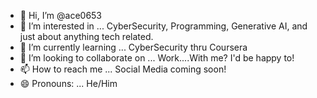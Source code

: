 - 👋 Hi, I’m @ace0653
- 👀 I’m interested in ... CyberSecurity, Programming, Generative AI, and just about anything tech related.
- 🌱 I’m currently learning ... CyberSecurity thru Coursera
- 💞️ I’m looking to collaborate on ... Work....With me? I'd be happy to!
- 📫 How to reach me ... Social Media coming soon!
- 😄 Pronouns: ... He/Him


<!---
ace0653/ace0653 is a ✨ special ✨ repository because its `README.md` (this file) appears on your GitHub profile.
You can click the Preview link to take a look at your changes.
--->
